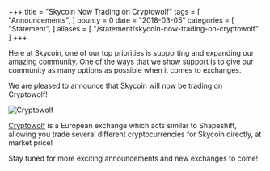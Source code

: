 +++
title = "Skycoin Now Trading on Cryptowolf"
tags = [ "Announcements", ]
bounty = 0
date = "2018-03-05"
categories = [ "Statement", ]
aliases = [
	"/statement/skycoin-now-trading-on-cryptowolf"
]
+++

Here at Skycoin, one of our top priorities is supporting and expanding our amazing community.
One of the ways that we show support is to give our community as many options as possible when it comes to exchanges.

We are pleased to announce that Skycoin will now be trading on Cryptowolf!

![Cryptowolf](https://cdn.discordapp.com/attachments/415878438734266373/419260996750934027/SkycoinExchangeListingCryptoWolf.gif)

[Cryptowolf](https://cryptowolf.eu/) is a European exchange which acts similar to Shapeshift, allowing you trade several different cryptocurrencies for Skycoin directly, at market price!

Stay tuned for more exciting announcements and new exchanges to come!
